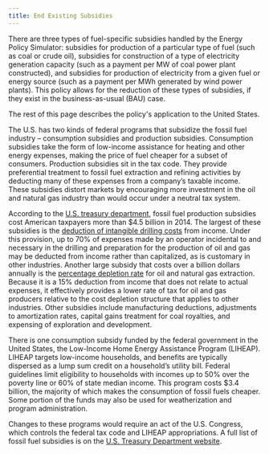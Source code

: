 ```yaml
---
title: End Existing Subsidies
---
```

There are three types of fuel-specific subsidies handled by the Energy Policy Simulator: subsidies for production of a particular type of fuel (such as coal or crude oil), subsidies for construction of a type of electricity generation capacity (such as a payment per MW of coal power plant constructed), and subsidies for production of electricity from a given fuel or energy source (such as a payment per MWh generated by wind power plants).  This policy allows for the reduction of these types of subsidies, if they exist in the business-as-usual (BAU) case.

The rest of this page describes the policy's application to the United States.

The U.S. has two kinds of federal programs that subsidize the fossil fuel industry – consumption subsidies and production subsidies.  Consumption subsidies take the form of low-income assistance for heating and other energy expenses, making the price of fuel cheaper for a subset of consumers.  Production subsidies sit in the tax code.  They provide preferential treatment to fossil fuel extraction and refining activities by deducting many of these expenses from a company’s taxable income.  These subsidies distort markets by encouraging more investment in the oil and natural gas industry than would occur under a neutral tax system.

According to the [U.S. treasury department](http://www.treasury.gov/open/Documents/USA%20FFSR%20progress%20report%20to%20G20%202014%20Final.pdf), fossil fuel production subsidies cost American taxpayers more than $4.5 billion in 2014.  The largest of these subsidies is the [deduction of intangible drilling costs](http://crfb.org/blogs/tax-break-down-intangible-drilling-costs) from income.  Under this provision, up to 70% of expenses made by an operator incidental to and necessary in the drilling and preparation for the production of oil and gas may be deducted from income rather than capitalized, as is customary in other industries.  Another large subsidy that costs over a billion dollars annually is the [percentage depletion rate](http://www.middletonraines.com/blog/oil-and-gas-accounting-tax-depletion-simplified) for oil and natural gas extraction.  Because it is a 15% deduction from income that does not relate to actual expenses, it effectively provides a lower rate of tax for oil and gas producers relative to the cost depletion structure that applies to other industries.  Other subsidies include manufacturing deductions, adjustments to amortization rates, capital gains treatment for coal royalties, and expensing of exploration and development.

There is one consumption subsidy funded by the federal government in the United States, the Low-Income Home Energy Assistance Program (LIHEAP).  LIHEAP targets low-income households, and benefits are typically dispersed as a lump sum credit on a household’s utility bill.  Federal guidelines limit eligibility to households with incomes up to 50% over the poverty line or 60% of state median income.  This program costs $3.4 billion, the majority of which makes the consumption of fossil fuels cheaper.  Some portion of the funds may also be used for weatherization and program administration.

Changes to these programs would require an act of the U.S. Congress, which controls the federal tax code and LIHEAP appropriations.  A full list of fossil fuel subsidies is on the [U.S. Treasury Department website](http://www.treasury.gov/open/Documents/USA%20FFSR%20progress%20report%20to%20G20%202014%20Final.pdf).
